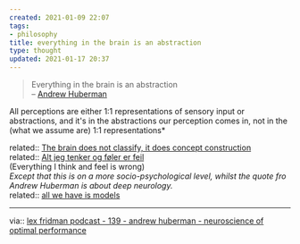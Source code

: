 ```yaml
---
created: 2021-01-09 22:07
tags:
- philosophy
title: everything in the brain is an abstraction
type: thought
updated: 2021-01-17 20:37
---
```

   
>Everything in the brain is an abstraction   
>– [Andrew Huberman](../www/Andrew%20Huberman.md)   
   
All perceptions are either 1:1 representations of sensory input or abstractions, and it's in the abstractions our perception comes in, not in the (what we assume are) 1:1 representations*   
   
related:: [The brain does not classify, it does concept construction](/not_created.md)   
related:: [Alt jeg tenker og føler er feil](/not_created.md)   
(Everything I think and feel is wrong)     
*Except that this is on a more socio-psychological level, whilst the quote fro Andrew Huberman is about deep neurology.*   
related:: [all we have is models](/not_created.md)   
   
   
---   
via:: [lex fridman podcast - 139 - andrew huberman - neuroscience of optimal performance](/not_created.md)